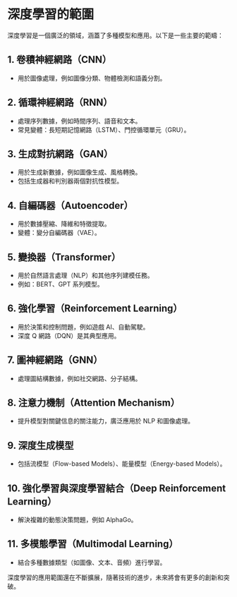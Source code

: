 # 深度學習的範圍

深度學習是一個廣泛的領域，涵蓋了多種模型和應用。以下是一些主要的範疇：

## 1. 卷積神經網路（CNN）

- 用於圖像處理，例如圖像分類、物體檢測和語義分割。

## 2. 循環神經網路（RNN）

- 處理序列數據，例如時間序列、語音和文本。
- 常見變體：長短期記憶網路（LSTM）、門控循環單元（GRU）。

## 3. 生成對抗網路（GAN）

- 用於生成新數據，例如圖像生成、風格轉換。
- 包括生成器和判別器兩個對抗性模型。

## 4. 自編碼器（Autoencoder）

- 用於數據壓縮、降維和特徵提取。
- 變體：變分自編碼器（VAE）。

## 5. 變換器（Transformer）

- 用於自然語言處理（NLP）和其他序列建模任務。
- 例如：BERT、GPT 系列模型。

## 6. 強化學習（Reinforcement Learning）

- 用於決策和控制問題，例如遊戲 AI、自動駕駛。
- 深度 Q 網路（DQN）是其典型應用。

## 7. 圖神經網路（GNN）

- 處理圖結構數據，例如社交網路、分子結構。

## 8. 注意力機制（Attention Mechanism）

- 提升模型對關鍵信息的關注能力，廣泛應用於 NLP 和圖像處理。

## 9. 深度生成模型

- 包括流模型（Flow-based Models）、能量模型（Energy-based Models）。

## 10. 強化學習與深度學習結合（Deep Reinforcement Learning）

- 解決複雜的動態決策問題，例如 AlphaGo。

## 11. 多模態學習（Multimodal Learning）

- 結合多種數據類型（如圖像、文本、音頻）進行學習。

深度學習的應用範圍還在不斷擴展，隨著技術的進步，未來將會有更多的創新和突破。
